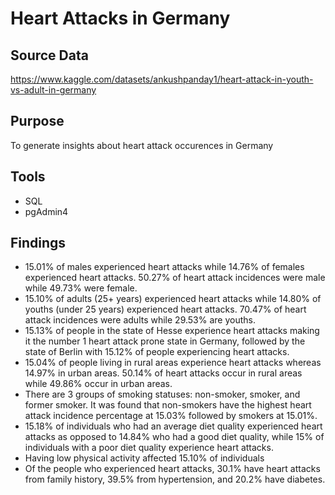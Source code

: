 # Heart Attacks in Germany
## Source Data
https://www.kaggle.com/datasets/ankushpanday1/heart-attack-in-youth-vs-adult-in-germany

## Purpose
To generate insights about heart attack occurences in Germany

## Tools
- SQL
- pgAdmin4

## Findings
- 15.01% of males experienced heart attacks while 14.76% of females experienced heart attacks. 50.27% of heart attack incidences were male while 49.73% were female.
- 15.10% of adults (25+ years) experienced heart attacks while 14.80% of youths (under 25 years) experienced heart attacks. 70.47% of heart attack incidences were adults while 29.53% are youths.
- 15.13% of people in the state of Hesse experience heart attacks making it the number 1 heart attack prone state in Germany, followed by the state of Berlin with 15.12% of people experiencing heart attacks.
- 15.04% of people living in rural areas experience heart attacks whereas 14.97% in urban areas. 50.14% of heart attacks occur in rural areas while 49.86% occur in urban areas.
- There are 3 groups of smoking statuses: non-smoker, smoker, and former smoker. It was found that non-smokers have the highest heart attack incidence percentage at 15.03% followed by smokers at 15.01%.
- 15.18% of individuals who had an average diet quality experienced heart attacks as opposed to 14.84% who had a good diet quality, while 15% of individuals with a poor diet quality experience heart attacks.
- Having low physical activity affected 15.10% of individuals 
- Of the people who experienced heart attacks, 30.1% have heart attacks from family history, 39.5% from hypertension, and 20.2% have diabetes.


 

